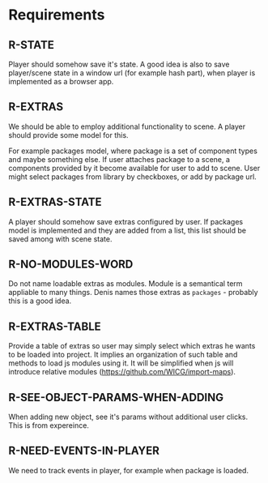 # Requirements

## R-STATE

Player should somehow save it's state.
A good idea is also to save player/scene state in a window url 
(for example hash part), when player is implemented as a browser app.

## R-EXTRAS
We should be able to employ additional functionality to scene.
A player should provide some model for this.

For example packages model, where package is a set of component types and maybe something else. 
If user attaches package to a scene, a components provided by it become available for user to add to scene.
User might select packages from library by checkboxes, or add by package url.

## R-EXTRAS-STATE

A player should somehow save extras configured by user.
If packages model is implemented and they are added from a list,
this list should be saved among with scene state.

## R-NO-MODULES-WORD

Do not name loadable extras as modules. Module is a semantical term appliable to many things.
Denis names those extras as `packages` - probably this is a good idea.

## R-EXTRAS-TABLE

Provide a table of extras so user may simply select which extras he wants to be loaded into project.
It implies an organization of such table and methods to load js modules using it. It will be simplified
when js will introduce relative modules (https://github.com/WICG/import-maps).

## R-SEE-OBJECT-PARAMS-WHEN-ADDING

When adding new object, see it's params without additional user clicks.
This is from expereince.

## R-NEED-EVENTS-IN-PLAYER
We need to track events in player, for example when package is loaded.